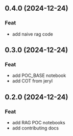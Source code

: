 ## 0.4.0 (2024-12-24)

### Feat

- add naive rag code

## 0.3.0 (2024-12-24)

### Feat

- add POC_BASE notebook
- add COT from jeryl

## 0.2.0 (2024-12-24)

### Feat

- add RAG POC notebooks
- add contributing docs
